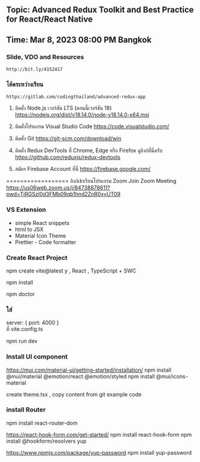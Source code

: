 ## Topic: Advanced Redux Toolkit and Best Practice for React/React Native

## Time: Mar 8, 2023 08:00 PM Bangkok

### Slide, VDO and Resources

    http://bit.ly/41S2417

### โค้ดระหว่างเรียน

    https://gitlab.com/codingthailand/advanced-redux-app

1. ติดตั้ง Node.js เวอร์ชัน LTS (ตอนนี้เวอร์ชัน 18)
   https://nodejs.org/dist/v18.14.0/node-v18.14.0-x64.msi

2. ติดตั้งโปรแกรม Visual Studio Code
   https://code.visualstudio.com/

3. ติดตั้ง Git
   https://git-scm.com/download/win

4. ติดตั้ง Redux DevTools ที่ Chrome, Edge หรือ Firefox ดูลิงก์ที่นี่ครับ
   https://github.com/reduxjs/redux-devtools

5. สมัคร Firebase Account ที่นี่
   https://firebase.google.com/

==================
ลิงก์เข้าเรียนโปรแกรม Zoom
Join Zoom Meeting
https://us06web.zoom.us/j/84738878611?pwd=TjRGSzl0d3FMb09qb1hnd2ZnR0xyUT09

### VS Extension

- simple React snippets
- html to JSX
- Material Icon Theme
- Prettier - Code formatter

### Create React Project

npm create vite@latest
y , React , TypeScript + SWC

npm install

npm doctor

### ใส่

server: {
port: 4000
}  
ที่ vite.config.ts

npm run dev

### Install UI component

https://mui.com/material-ui/getting-started/installation/
npm install @mui/material @emotion/react @emotion/styled
npm install @mui/icons-material

create theme.tsx , copy content from git example code

### install Router

npm install react-router-dom

https://react-hook-form.com/get-started/
npm install react-hook-form
npm install @hookform/resolvers yup

https://www.npmjs.com/package/yup-password
npm install yup-password
